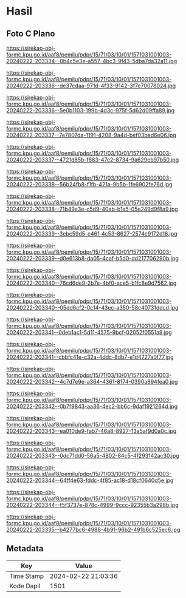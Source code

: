 # Hasil

## Foto C Plano

https://sirekap-obj-formc.kpu.go.id/aaf8/pemilu/pdpr/15/71/03/10/01/1571031001003-20240222-203334--0b4c5e3e-a557-4bc3-9f43-5dba7da32a11.jpg

https://sirekap-obj-formc.kpu.go.id/aaf8/pemilu/pdpr/15/71/03/10/01/1571031001003-20240222-203336--de37cdaa-971d-4f33-9142-3f7e70078024.jpg

https://sirekap-obj-formc.kpu.go.id/aaf8/pemilu/pdpr/15/71/03/10/01/1571031001003-20240222-203336--5e0b1103-199b-4d3c-975f-5d62d09ffa89.jpg

https://sirekap-obj-formc.kpu.go.id/aaf8/pemilu/pdpr/15/71/03/10/01/1571031001003-20240222-203337--7e7807da-1191-4208-9a4d-bef03bad6e06.jpg

https://sirekap-obj-formc.kpu.go.id/aaf8/pemilu/pdpr/15/71/03/10/01/1571031001003-20240222-203337--4721d85b-f883-47c2-8734-9a629eb97b50.jpg

https://sirekap-obj-formc.kpu.go.id/aaf8/pemilu/pdpr/15/71/03/10/01/1571031001003-20240222-203338--56b24fb8-f1fb-421a-9b5b-1fe6902fe76d.jpg

https://sirekap-obj-formc.kpu.go.id/aaf8/pemilu/pdpr/15/71/03/10/01/1571031001003-20240222-203338--71b49e3e-c5d9-40ab-b1a5-05e249d9f8a9.jpg

https://sirekap-obj-formc.kpu.go.id/aaf8/pemilu/pdpr/15/71/03/10/01/1571031001003-20240222-203339--3ebc59d5-c46f-4c53-8627-2574c9172d16.jpg

https://sirekap-obj-formc.kpu.go.id/aaf8/pemilu/pdpr/15/71/03/10/01/1571031001003-20240222-203339--d0e613b8-da05-4caf-b5d0-dd217706290b.jpg

https://sirekap-obj-formc.kpu.go.id/aaf8/pemilu/pdpr/15/71/03/10/01/1571031001003-20240222-203340--76cd6de9-2b7e-4bf0-ace5-b1fc8e9d7562.jpg

https://sirekap-obj-formc.kpu.go.id/aaf8/pemilu/pdpr/15/71/03/10/01/1571031001003-20240222-203340--05dd6cf2-0c14-43ec-a350-58c40731ddcd.jpg

https://sirekap-obj-formc.kpu.go.id/aaf8/pemilu/pdpr/15/71/03/10/01/1571031001003-20240222-203341--0deb1ac1-5d11-4575-9bcf-02052f0551a9.jpg

https://sirekap-obj-formc.kpu.go.id/aaf8/pemilu/pdpr/15/71/03/10/01/1571031001003-20240222-203341--cbbfc41e-c32a-4ddc-8db7-e1d4727a0f77.jpg

https://sirekap-obj-formc.kpu.go.id/aaf8/pemilu/pdpr/15/71/03/10/01/1571031001003-20240222-203342--4c7d7e9e-a364-4361-8174-0390a894fea0.jpg

https://sirekap-obj-formc.kpu.go.id/aaf8/pemilu/pdpr/15/71/03/10/01/1571031001003-20240222-203342--0b7f9843-aa36-4ec2-bb6c-9daf1921264d.jpg

https://sirekap-obj-formc.kpu.go.id/aaf8/pemilu/pdpr/15/71/03/10/01/1571031001003-20240222-203343--ea010de9-fab7-46a8-8927-13a5af9d0a0c.jpg

https://sirekap-obj-formc.kpu.go.id/aaf8/pemilu/pdpr/15/71/03/10/01/1571031001003-20240222-203343--0dc71dd0-56a5-4802-84c5-41293142ac30.jpg

https://sirekap-obj-formc.kpu.go.id/aaf8/pemilu/pdpr/15/71/03/10/01/1571031001003-20240222-203344--64ff4e63-fddc-4f85-ac18-d18cf0640d5e.jpg

https://sirekap-obj-formc.kpu.go.id/aaf8/pemilu/pdpr/15/71/03/10/01/1571031001003-20240222-203344--f5f3737e-878c-4999-9ccc-92355b3a298b.jpg

https://sirekap-obj-formc.kpu.go.id/aaf8/pemilu/pdpr/15/71/03/10/01/1571031001003-20240222-203335--b4277bc6-4988-4b91-96b2-491b6c525ec6.jpg


## Metadata

| Key        | Value               |
| ---------- | ------------------- |
| Time Stamp | 2024-02-22 21:03:36 |
| Kode Dapil | 1501                |



